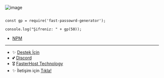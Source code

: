 ![image](https://i.hizliresim.com/anmpx67.jpg)

```

const gp = require('fast-passowrd-generator');

console.log("Şifreniz: " + gp(50));

```

- [NPM](https://www.npmjs.com/package/fast-passowrd-generator)

---

- ✨ [Destek İçin](https://fastuptime.com) <br>
- 💕 [Discord](https://fastuptime.com/discord)<br>
- 🎖️ [FasterHost Technology](https://fasterhost.tech/)<br>
- ✨ İletişim için [Tıkla!](mailto:fastuptime@gmail.com)<br>
